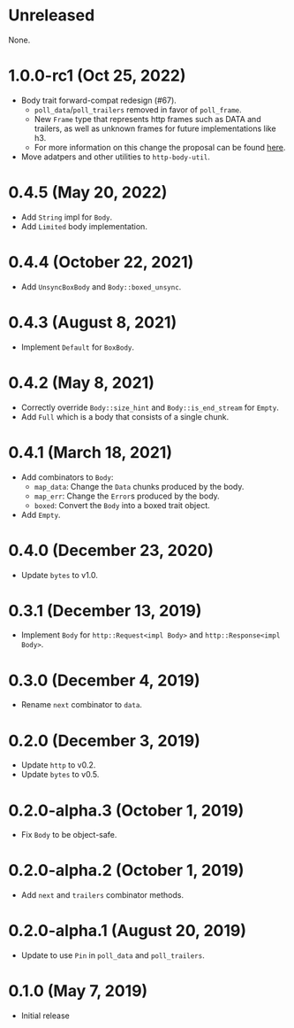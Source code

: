 # Unreleased

None.

# 1.0.0-rc1 (Oct 25, 2022)

- Body trait forward-compat redesign (#67).
    - `poll_data`/`poll_trailers` removed in favor of `poll_frame`.
    - New `Frame` type that represents http frames such as DATA and trailers, as
        well as unknown frames for future implementations like h3.
    - For more information on this change the proposal can be found
        [here](https://github.com/hyperium/hyper/issues/2840).
- Move adatpers and other utilities to `http-body-util`.

# 0.4.5 (May 20, 2022)

- Add `String` impl for `Body`.
- Add `Limited` body implementation.

# 0.4.4 (October 22, 2021)

- Add `UnsyncBoxBody` and `Body::boxed_unsync`.

# 0.4.3 (August 8, 2021)

- Implement `Default` for `BoxBody`.

# 0.4.2 (May 8, 2021)

- Correctly override `Body::size_hint` and `Body::is_end_stream` for `Empty`.
- Add `Full` which is a body that consists of a single chunk.

# 0.4.1 (March 18, 2021)

- Add combinators to `Body`:
  - `map_data`: Change the `Data` chunks produced by the body.
  - `map_err`: Change the `Error`s produced by the body.
  - `boxed`: Convert the `Body` into a boxed trait object.
- Add `Empty`.

# 0.4.0 (December 23, 2020)

- Update `bytes` to v1.0.

# 0.3.1 (December 13, 2019)

- Implement `Body` for `http::Request<impl Body>` and `http::Response<impl Body>`.

# 0.3.0 (December 4, 2019)

- Rename `next` combinator to `data`.

# 0.2.0 (December 3, 2019)

- Update `http` to v0.2.
- Update `bytes` to v0.5.

# 0.2.0-alpha.3 (October 1, 2019)

- Fix `Body` to be object-safe.

# 0.2.0-alpha.2 (October 1, 2019)

- Add `next` and `trailers` combinator methods.

# 0.2.0-alpha.1 (August 20, 2019)

- Update to use `Pin` in `poll_data` and `poll_trailers`.

# 0.1.0 (May 7, 2019)

- Initial release
